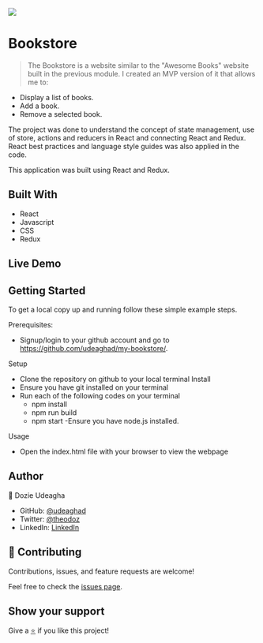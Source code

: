 [![](https://img.shields.io/badge/Microverse-Dozie%20Udeagha-blueviolet)](https://github.com/udeaghad)

# Bookstore

>The Bookstore is a website similar to the "Awesome Books" website built in the previous module. I created an MVP version of it that allows me to:

- Display a list of books.
- Add a book.
- Remove a selected book.

The project was done to understand the concept of state management, use of store, actions and reducers in React and connecting React and Redux. React best practices and language style guides was also applied in the code.

This application was built using React and Redux.

## Built With

- React
- Javascript
- CSS
- Redux
## Live Demo



## Getting Started

To get a local copy up and running follow these simple example steps.


Prerequisites: 
   - Signup/login to your github account and go to https://github.com/udeaghad/my-bookstore/.
   
Setup
   - Clone the repository on github to your local terminal
Install
   - Ensure you have git installed on your terminal
   - Run each of the following codes on your terminal
      -  npm install
      -  npm run build
      -  npm start
   -Ensure you have node.js installed.
  
Usage
   - Open the index.html file with your browser to view the webpage

## Author

👤 Dozie Udeagha

- GitHub: [@udeaghad](https://github.com/udeaghad)
- Twitter: [@theodoz](https://twitter.com/theodoz)
- LinkedIn: [LinkedIn](https://www.linkedin.com/in/dozie-udeagha/)

## 🤝 Contributing

Contributions, issues, and feature requests are welcome!

Feel free to check the [issues page](https://github.com/udeaghad/my-bookstore/issues).

## Show your support

Give a [⭐️](https://github.com/udeaghad/my-bookstore/stargazers) if you like this project!

